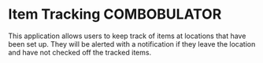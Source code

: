 # Item Tracking COMBOBULATOR

This application allows users to keep track of items at locations that have been set up. They will be alerted with a notification if they leave the location and have not checked off the tracked items.

